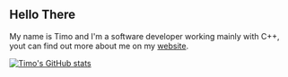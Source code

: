 ## Hello There

My name is Timo and I'm a software developer working mainly with C++, yout can find out more about me on my [website](https://Time0o.github.io).

[![Timo's GitHub stats](https://github-readme-stats.vercel.app/api?username=Time0o&theme=dracula)](https://github.com/anuraghazra/github-readme-stats)
